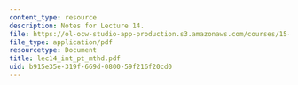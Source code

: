 ```yaml
---
content_type: resource
description: Notes for Lecture 14.
file: https://ol-ocw-studio-app-production.s3.amazonaws.com/courses/15-084j-nonlinear-programming-spring-2004/b915e35e319f669d080059f216f20cd0_lec14_int_pt_mthd.pdf
file_type: application/pdf
resourcetype: Document
title: lec14_int_pt_mthd.pdf
uid: b915e35e-319f-669d-0800-59f216f20cd0
---
```

